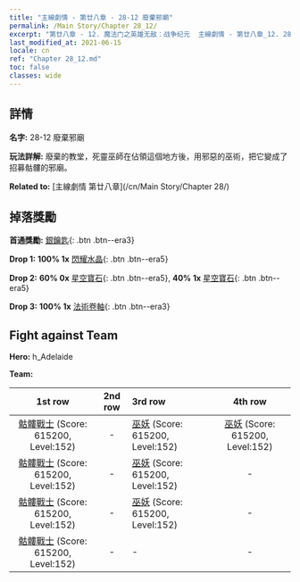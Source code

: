 ```yaml
---
title: "主線劇情 - 第廿八章 - 28-12 廢棄邪廟"
permalink: /Main Story/Chapter 28_12/
excerpt: "第廿八章 - 12. 魔法门之英雄无敌：战争纪元  主線劇情 - 第廿八章_12. 28-12 廢棄邪廟"
last_modified_at: 2021-06-15
locale: cn
ref: "Chapter 28_12.md"
toc: false
classes: wide
---
```


## 詳情

 **名字:** 28-12 廢棄邪廟

 **玩法詳解:** 廢棄的教堂，死靈巫師在佔領這個地方後，用邪惡的巫術，把它變成了招募骷髏的邪廟。

 **Related to:** [主線劇情 第廿八章](/cn/Main Story/Chapter 28/)

## 掉落獎勵

 **首通獎勵:** [銀鑰匙](/cn/Items/con_693/){: .btn .btn--era3}

 **Drop 1:** **100% 1x** [閃耀水晶](/cn/Items/mat_101/){: .btn .btn--era5}

 **Drop 2:** **60% 0x** [星空寶石](/cn/Items/mat_93/){: .btn .btn--era5}, **40% 1x** [星空寶石](/cn/Items/mat_93/){: .btn .btn--era5}

 **Drop 3:** **100% 1x** [法術卷軸](/cn/Items/con_694/){: .btn .btn--era3}


## Fight against Team
 **Hero:** h_Adelaide

 **Team:**


  | 1st row | 2nd row | 3rd row | 4th row |
  |:----:|:----:|:----|:----:|
  | [骷髏戰士](/cn/units/Skeleton/) (Score: 615200, Level:152)  | - | [巫妖](/cn/units/Lich/) (Score: 615200, Level:152)  | [巫妖](/cn/units/Lich/) (Score: 615200, Level:152)  |
  | [骷髏戰士](/cn/units/Skeleton/) (Score: 615200, Level:152)  | - | [巫妖](/cn/units/Lich/) (Score: 615200, Level:152)  | - |
  | [骷髏戰士](/cn/units/Skeleton/) (Score: 615200, Level:152)  | - | [巫妖](/cn/units/Lich/) (Score: 615200, Level:152)  | - |
  | [骷髏戰士](/cn/units/Skeleton/) (Score: 615200, Level:152)  | - | - | - |



